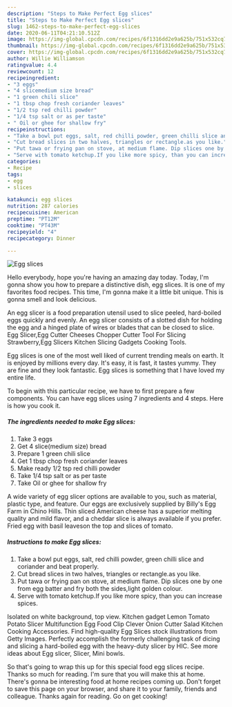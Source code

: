 ```yaml
---
description: "Steps to Make Perfect Egg slices"
title: "Steps to Make Perfect Egg slices"
slug: 1462-steps-to-make-perfect-egg-slices
date: 2020-06-11T04:21:10.512Z
image: https://img-global.cpcdn.com/recipes/6f1316dd2e9a625b/751x532cq70/egg-slices-recipe-main-photo.jpg
thumbnail: https://img-global.cpcdn.com/recipes/6f1316dd2e9a625b/751x532cq70/egg-slices-recipe-main-photo.jpg
cover: https://img-global.cpcdn.com/recipes/6f1316dd2e9a625b/751x532cq70/egg-slices-recipe-main-photo.jpg
author: Willie Williamson
ratingvalue: 4.4
reviewcount: 12
recipeingredient:
- "3 eggs"
- "4 slicemedium size bread"
- "1 green chili slice"
- "1 tbsp chop fresh coriander leaves"
- "1/2 tsp red chilli powder"
- "1/4 tsp salt or as per taste"
- " Oil or ghee for shallow fry"
recipeinstructions:
- "Take a bowl put eggs, salt, red chilli powder, green chilli slice and coriander and beat properly."
- "Cut bread slices in two halves, triangles or rectangle.as you like."
- "Put tawa or frying pan on stove, at medium flame. Dip slices one by one from egg batter and fry both the sides,light golden colour."
- "Serve with tomato ketchup.If you like more spicy, than you can increase spices."
categories:
- Recipe
tags:
- egg
- slices

katakunci: egg slices 
nutrition: 287 calories
recipecuisine: American
preptime: "PT12M"
cooktime: "PT43M"
recipeyield: "4"
recipecategory: Dinner

---
```



![Egg slices](https://img-global.cpcdn.com/recipes/6f1316dd2e9a625b/751x532cq70/egg-slices-recipe-main-photo.jpg)

Hello everybody, hope you're having an amazing day today. Today, I'm gonna show you how to prepare a distinctive dish, egg slices. It is one of my favorites food recipes. This time, I'm gonna make it a little bit unique. This is gonna smell and look delicious.

An egg slicer is a food preparation utensil used to slice peeled, hard-boiled eggs quickly and evenly. An egg slicer consists of a slotted dish for holding the egg and a hinged plate of wires or blades that can be closed to slice. Egg Slicer,Egg Cutter Cheeses Chopper Cutter Tool For Slicing Strawberry,Egg Slicers Kitchen Slicing Gadgets Cooking Tools.

Egg slices is one of the most well liked of current trending meals on earth. It is enjoyed by millions every day. It's easy, it is fast, it tastes yummy. They are fine and they look fantastic. Egg slices is something that I have loved my entire life.


To begin with this particular recipe, we have to first prepare a few components. You can have egg slices using 7 ingredients and 4 steps. Here is how you cook it.

<!--inarticleads1-->

##### The ingredients needed to make Egg slices:

1. Take 3 eggs
1. Get 4 slice(medium size) bread
1. Prepare 1 green chili slice
1. Get 1 tbsp chop fresh coriander leaves
1. Make ready 1/2 tsp red chilli powder
1. Take 1/4 tsp salt or as per taste
1. Take  Oil or ghee for shallow fry


A wide variety of egg slicer options are available to you, such as material, plastic type, and feature. Our eggs are exclusively supplied by Billy&#39;s Egg Farm in Chino Hills. Thin sliced American cheese has a superior melting quality and mild flavor, and a cheddar slice is always available if you prefer. Fried egg with basil leaveson the top and slices of tomato. 

<!--inarticleads2-->

##### Instructions to make Egg slices:

1. Take a bowl put eggs, salt, red chilli powder, green chilli slice and coriander and beat properly.
1. Cut bread slices in two halves, triangles or rectangle.as you like.
1. Put tawa or frying pan on stove, at medium flame. Dip slices one by one from egg batter and fry both the sides,light golden colour.
1. Serve with tomato ketchup.If you like more spicy, than you can increase spices.


Isolated on white background, top view. Kitchen gadget Lemon Tomato Potato Slicer Multifunction Egg Food Clip Clever Onion Cutter Salad Kitchen Cooking Accessories. Find high-quality Egg Slices stock illustrations from Getty Images. Perfectly accomplish the formerly challenging task of dicing and slicing a hard-boiled egg with the heavy-duty slicer by HIC. See more ideas about Egg slicer, Slicer, Mini bowls. 

So that's going to wrap this up for this special food egg slices recipe. Thanks so much for reading. I'm sure that you will make this at home. There's gonna be interesting food at home recipes coming up. Don't forget to save this page on your browser, and share it to your family, friends and colleague. Thanks again for reading. Go on get cooking!
